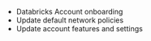 

- Databricks Account onboarding
- Update default network policies
- Update account features and settings
